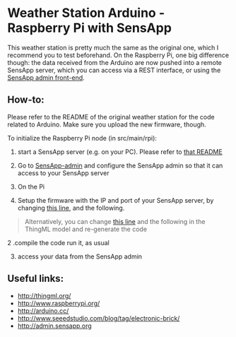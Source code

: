 Weather Station Arduino - Raspberry Pi with SensApp
===================================================

This weather station is pretty much the same as the original one, which I recommend you to test beforehand. On the Raspberry Pi, one big difference though: the data received from the Arduino are now pushed into a remote SensApp server, which you can access via a REST interface, or using the [SensApp admin front-end](http://admin.sensapp.org).

How-to:
-------

Please refer to the README of the original weather station for the code related to Arduino. Make sure you upload the new firmware, though.

To initialize the Raspberry Pi node (in src/main/rpi):

1. start a SensApp server (e.g. on your PC). Please refer to [that README](https://github.com/SINTEF-9012/sensapp/tree/master/net.modelbased.sensapp.system.sprints.first)

2. Go to [SensApp-admin](http://admin.sensapp.org) and configure the SensApp admin so that it can access to your SensApp server

3. On the Pi
  1. Setup the firmware with the IP and port of your SensApp server, by changing [this line](https://github.com/brice-morin/ArduPi/blob/master/WeatherStationSensapp/src/main/rpi/RaspiNode.c#L617), and the following.
  
  > Alternatively, you can change [this line](https://github.com/brice-morin/ArduPi/blob/master/WeatherStationSensapp/src/main/thingml/studies/WeatherStation/_rpi/WeatherStationPi.thingml#L246) and the following in the ThingML model and re-generate the code

  2 .compile the code run it, as usual

3. access your data from the SensApp admin

Useful links:
-------------------
* http://thingml.org/
* http://www.raspberrypi.org/
* http://arduino.cc/
* http://www.seeedstudio.com/blog/tag/electronic-brick/
* http://admin.sensapp.org
